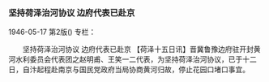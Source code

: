 ### 坚持荷泽治河协议  边府代表已赴京

1946-05-17
第2版()
专栏：

　　坚持荷泽治河协议
    边府代表已赴京
    【荷泽十五日讯】晋冀鲁豫边府驻开封黄河水利委员会代表团之赵明甫、王笑一二代表，为坚持荷泽治河协议，已于十二日，自汴起程赴南京与国民党政府当局协商黄河归故，停止花园口堵口事宜。
